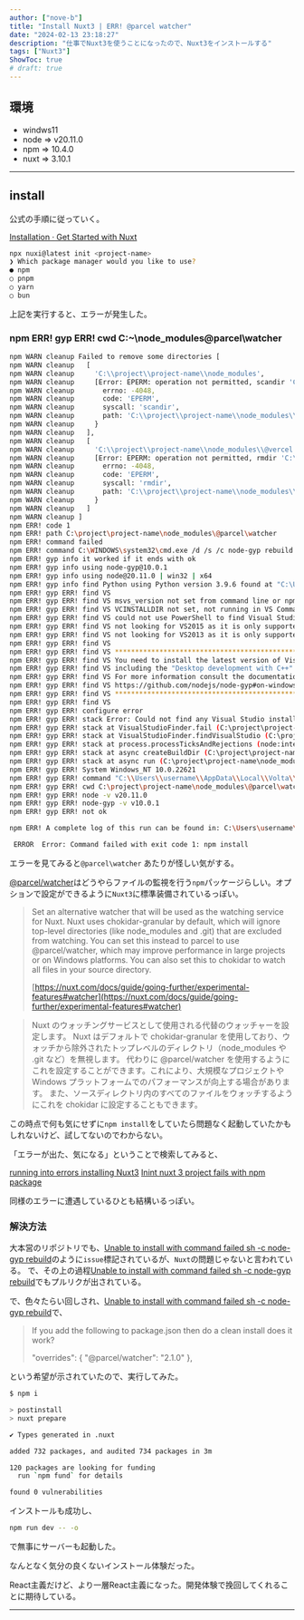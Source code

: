 ```yaml
---
author: ["nove-b"]
title: "Install Nuxt3 | ERR! @parcel watcher"
date: "2024-02-13 23:18:27"
description: "仕事でNuxt3を使うことになったので、Nuxt3をインストールする"
tags: ["Nuxt3"]
ShowToc: true
# draft: true
---
```


## 環境
- windws11
- node => v20.11.0
- npm => 10.4.0
- nuxt => 3.10.1
---


## install

公式の手順に従っていく。

[Installation · Get Started with Nuxt](https://nuxt.com/docs/getting-started/installation)

```bash
npx nuxi@latest init <project-name>
❯ Which package manager would you like to use?
● npm
○ pnpm
○ yarn
○ bun
```
上記を実行すると、エラーが発生した。

### npm ERR! gyp ERR! cwd C:~\node_modules\@parcel\watcher
 

```bash
npm WARN cleanup Failed to remove some directories [
npm WARN cleanup   [
npm WARN cleanup     'C:\\project\\project-name\\node_modules',
npm WARN cleanup     [Error: EPERM: operation not permitted, scandir 'C:\project\project-name\node_modules\resolve\test\resolver\multirepo\packages\package-a'] {
npm WARN cleanup       errno: -4048,
npm WARN cleanup       code: 'EPERM',
npm WARN cleanup       syscall: 'scandir',
npm WARN cleanup       path: 'C:\\project\\project-name\\node_modules\\resolve\\test\\resolver\\multirepo\\packages\\package-a'
npm WARN cleanup     }
npm WARN cleanup   ],
npm WARN cleanup   [
npm WARN cleanup     'C:\\project\\project-name\\node_modules\\@vercel',
npm WARN cleanup     [Error: EPERM: operation not permitted, rmdir 'C:\project\project-name\node_modules\@vercel\nft\node_modules\@rollup\pluginutils\dist'] {
npm WARN cleanup       errno: -4048,
npm WARN cleanup       code: 'EPERM',
npm WARN cleanup       syscall: 'rmdir',
npm WARN cleanup       path: 'C:\\project\\project-name\\node_modules\\@vercel\\nft\\node_modules\\@rollup\\pluginutils\\dist'
npm WARN cleanup     }
npm WARN cleanup   ]
npm WARN cleanup ]
npm ERR! code 1
npm ERR! path C:\project\project-name\node_modules\@parcel\watcher
npm ERR! command failed
npm ERR! command C:\WINDOWS\system32\cmd.exe /d /s /c node-gyp rebuild
npm ERR! gyp info it worked if it ends with ok
npm ERR! gyp info using node-gyp@10.0.1
npm ERR! gyp info using node@20.11.0 | win32 | x64
npm ERR! gyp info find Python using Python version 3.9.6 found at "C:\Users\username\AppData\Local\Programs\Python\Python39\python.exe"
npm ERR! gyp ERR! find VS
npm ERR! gyp ERR! find VS msvs_version not set from command line or npm config
npm ERR! gyp ERR! find VS VCINSTALLDIR not set, not running in VS Command Prompt
npm ERR! gyp ERR! find VS could not use PowerShell to find Visual Studio 2017 or newer, try re-running with '--loglevel silly' for more details
npm ERR! gyp ERR! find VS not looking for VS2015 as it is only supported up to Node.js 18
npm ERR! gyp ERR! find VS not looking for VS2013 as it is only supported up to Node.js 8
npm ERR! gyp ERR! find VS
npm ERR! gyp ERR! find VS **************************************************************
npm ERR! gyp ERR! find VS You need to install the latest version of Visual Studio
npm ERR! gyp ERR! find VS including the "Desktop development with C++" workload.
npm ERR! gyp ERR! find VS For more information consult the documentation at:
npm ERR! gyp ERR! find VS https://github.com/nodejs/node-gyp#on-windows
npm ERR! gyp ERR! find VS **************************************************************
npm ERR! gyp ERR! find VS
npm ERR! gyp ERR! configure error
npm ERR! gyp ERR! stack Error: Could not find any Visual Studio installation to use
npm ERR! gyp ERR! stack at VisualStudioFinder.fail (C:\project\project-name\node_modules\node-gyp\lib\find-visualstudio.js:113:11)
npm ERR! gyp ERR! stack at VisualStudioFinder.findVisualStudio (C:\project\project-name\node_modules\node-gyp\lib\find-visualstudio.js:69:17)
npm ERR! gyp ERR! stack at process.processTicksAndRejections (node:internal/process/task_queues:95:5)
npm ERR! gyp ERR! stack at async createBuildDir (C:\project\project-name\node_modules\node-gyp\lib\configure.js:69:26)
npm ERR! gyp ERR! stack at async run (C:\project\project-name\node_modules\node-gyp\bin\node-gyp.js:81:18)
npm ERR! gyp ERR! System Windows_NT 10.0.22621
npm ERR! gyp ERR! command "C:\\Users\\username\\AppData\\Local\\Volta\\tools\\image\\node\\20.11.0\\node.exe" "C:\\project\\project-name\\node_modules\\node-gyp\\bin\\node-gyp.js" "rebuild"
npm ERR! gyp ERR! cwd C:\project\project-name\node_modules\@parcel\watcher
npm ERR! gyp ERR! node -v v20.11.0
npm ERR! gyp ERR! node-gyp -v v10.0.1
npm ERR! gyp ERR! not ok

npm ERR! A complete log of this run can be found in: C:\Users\username\AppData\Local\npm-cache\_logs\2024-02-13T10_14_47_279Z-debug-0.log

 ERROR  Error: Command failed with exit code 1: npm install
```

エラーを見てみると`@parcel\watcher` あたりが怪しい気がする。

[@parcel/watcher](https://www.npmjs.com/package/@parcel/watcher)はどうやらファイルの監視を行う`npm`パッケージらしい。オプションで設定ができるように`Nuxt3`に標準装備されているっぽい。

> Set an alternative watcher that will be used as the watching service for Nuxt.
> Nuxt uses chokidar-granular by default, which will ignore top-level directories (like node_modules and .git) that are excluded from watching.
> You can set this instead to parcel to use @parcel/watcher, which may improve performance in large projects or on Windows platforms.
> You can also set this to chokidar to watch all files in your source directory.
>
> [https://nuxt.com/docs/guide/going-further/experimental-features#watcher](https://nuxt.com/docs/guide/going-further/experimental-features#watcher)

> Nuxt のウォッチングサービスとして使用される代替のウォッチャーを設定します。
> Nuxt はデフォルトで chokidar-granular を使用しており、ウォッチから除外されたトップレベルのディレクトリ（node_modules や .git など）を無視します。
> 代わりに @parcel/watcher を使用するようにこれを設定することができます。これにより、大規模なプロジェクトや Windows プラットフォームでのパフォーマンスが向上する場合があります。
> また、ソースディレクトリ内のすべてのファイルをウォッチするようにこれを chokidar に設定することもできます。


この時点で何も気にせずに`npm install`をしていたら問題なく起動していたかもしれないけど、試してないのでわからない。

「エラーが出た、気になる」ということで検索してみると、

[running into errors installing Nuxt3](https://stackoverflow.com/questions/77976536/running-into-errors-installing-nuxt3)
[Inint nuxt 3 project fails with npm package](https://stackoverflow.com/questions/77893072/inint-nuxt-3-project-fails-with-npm-package)

同様のエラーに遭遇しているひとも結構いるっぽい。

### 解決方法

大本営のリポジトリでも、[Unable to install with command failed sh -c node-gyp rebuild](https://github.com/nuxt/nuxt/issues/25478)のように`issue`標記されているが、`Nuxt`の問題じゃないと言われている。
で、その上の過程[Unable to install with command failed sh -c node-gyp rebuild](https://github.com/unjs/nitro/issues/2123)でもプルリクが出されている。

で、色々たらい回しされ、[Unable to install with command failed sh -c node-gyp rebuild](https://github.com/unjs/nitro/issues/2123)で、

> If you add the following to package.json then do a clean install does it work?
> 
> "overrides": {
>    "@parcel/watcher": "2.1.0"
> },

という希望が示されていたので、実行してみた。

```bash
$ npm i

> postinstall
> nuxt prepare

✔ Types generated in .nuxt                                                                                                                                                                                                                                19:37:24

added 732 packages, and audited 734 packages in 3m

120 packages are looking for funding
  run `npm fund` for details

found 0 vulnerabilities
```

インストールも成功し、

```bash
npm run dev -- -o
```

で無事にサーバーも起動した。

なんとなく気分の良くないインストール体験だった。

React主義だけど、より一層React主義になった。開発体験で挽回してくれることに期待している。

---